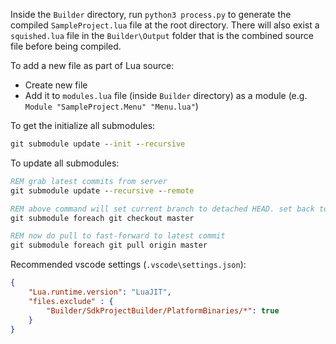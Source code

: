 Inside the `Builder` directory, run `python3 process.py` to generate the compiled `SampleProject.lua` file at the root directory. There will also exist a `squished.lua` file in the `Builder\Output` folder that is the combined source file before being compiled.


To add a new file as part of Lua source:
- Create new file
- Add it to `modules.lua` file (inside `Builder` directory) as a module (e.g. `Module "SampleProject.Menu" "Menu.lua"`)


To get the initialize all submodules:
```bat
git submodule update --init --recursive
```


To update all submodules:
```bat
REM grab latest commits from server
git submodule update --recursive --remote

REM above command will set current branch to detached HEAD. set back to master.
git submodule foreach git checkout master

REM now do pull to fast-forward to latest commit
git submodule foreach git pull origin master
```


Recommended vscode settings (`.vscode\settings.json`):
```json
{
    "Lua.runtime.version": "LuaJIT",
    "files.exclude" : {
        "Builder/SdkProjectBuilder/PlatformBinaries/*": true
    }
}
```
